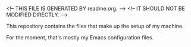 <!&#x2013; THIS FILE IS GENERATED BY readme.org. &#x2013;>
<!&#x2013; IT SHOULD NOT BE MODIFIED DIRECTLY.   &#x2013;>

This repository contains the files that make up the setup of my machine.

For the moment, that's mostly my Emacs configuration files.

